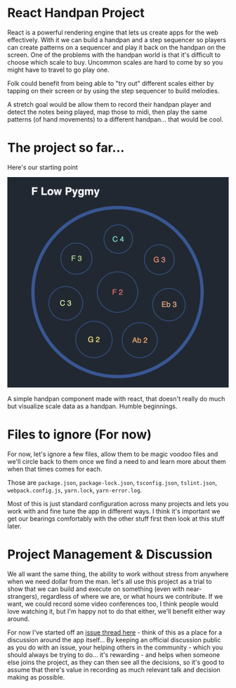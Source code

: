 # React Handpan Project

React is a powerful rendering engine that lets us create apps for the web effectively.
With it we can build a handpan and a step sequencer so players can create patterns on a sequencer and play it back on the handpan on the screen.
One of the problems with the handpan world is that it's difficult to choose which scale to buy. Uncommon scales are hard to come by so you might have to travel to go play one.

Folk could benefit from being able to "try out" different scales either by tapping on their screen or by using the step sequencer to build melodies.

A stretch goal would be allow them to record their handpan player and detect the notes being played, map those to midi, then play the same patterns (of hand movements) to a different handpan... that would be cool.

# The project so far...

Here's our starting point

![Screen shot](https://raw.githubusercontent.com/spen/Handpan/master/2020-07-02.png?token=ABBCOWVPSUQHPF5BLYPE2W27A4KL6)

A simple handpan component made with react, that doesn't really do much but visualize scale data as a handpan. Humble beginnings.

# Files to ignore (For now)

For now, let's ignore a few files, allow them to be magic voodoo files and we'll circle back to them once we find a need to and learn more about them when that times comes for each.

Those are `package.json`, `package-lock.json`, `tsconfig.json`, `tslint.json`, `webpack.config.js`, `yarn.lock`, `yarn-error.log`.

Most of this is just standard configuration across many projects and lets you work with and fine tune the app in different ways.
I think it's important we get our bearings comfortably with the other stuff first then look at this stuff later.

# Project Management & Discussion

We all want the same thing, the ability to work without stress from anywhere when we need dollar from the man. let's all use this project as a trial to show that we can build and execute on something (even with near-strangers), regardless of where we are, or what hours we contribute.
If we want, we could record some video conferences too, I think people would love watching it, but I'm happy not to do that either, we'll benefit either way around.

For now I've started off an [issue thread here](https://github.com/spen/Handpan/issues/1) - think of this as a place for a discussion around the app itself... By keeping an official discussion public as you do with an issue, your helping others in the community - which you should always be trying to do... it's rewarding - and helps when someone else joins the project, as they can then see all the decisions, so it's good to assume that there's value in recording as much relevant talk and decision making as possible.

